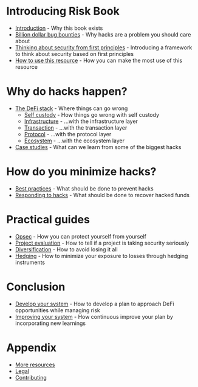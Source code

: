 # Introducing Risk Book
- [Introduction](./intro.md) - Why this book exists
- [Billion dollar bug bounties](./size-of-hacks.md) - Why hacks are a problem you should care about
- [Thinking about security from first principles]() - Introducing a framework to think about security based on first principles
- [How to use this resource](./how-to.md) - How you can make the most use of this resource

# Why do hacks happen?
- [The DeFi stack](./defi-stack.md) - Where things can go wrong
	+ [Self custody](./self-custody.md) - How things go wrong with self custody
	+ [Infrastructure]() - ...with the infrastructure layer
	+ [Transaction]() - ...with the transaction layer
	+ [Protocol]() - ...with the protocol layer
	+ [Ecosystem]() - ...with the ecosystem layer
- [Case studies]() - What can we learn from some of the biggest hacks

# How do you minimize hacks?
- [Best practices](./best-practices.md) - What should be done to prevent hacks
- [Responding to hacks]() - What should be done to recover hacked funds

# Practical guides
- [Opsec](./opsec.md) - How you can protect yourself from yourself
- [Project evaluation](./self-evaluation.md) - How to tell if a project is taking security seriously
- [Diversification](./diversification.md) - How to avoid losing it all
- [Hedging](./hedging.md) - How to minimize your exposure to losses through hedging instruments

# Conclusion
- [Develop your system]() - How to develop a plan to approach DeFi opportunities while managing risk
- [Improving your system]() - How continuous improve your plan by incorporating new learnings

# Appendix
- [More resources](./sources.md)
- [Legal](./legal.md)
- [Contributing](./contributing.md)
